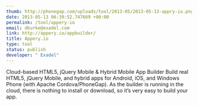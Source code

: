 ```yaml
---
thumb: http://phonegap.com/uploads/tool/2013-05/2013-05-13-appry-io.png
date: 2013-05-13 06:39:52.747669 +00:00
permalink: /tool/appery-io
email: dburke@exadel.com
link: http://appery.io/appbuilder/
title: Appery.io
type: tool
status: publish
developer: " Exadel"
---
```


Cloud-based HTML5, jQuery Mobile & Hybrid Mobile App Builder
Build real HTML5, jQuery Mobile, and hybrid apps for Android, iOS, and Windows Phone (with Apache Cordova/PhoneGap). As the builder is running in the cloud, there is nothing to install or download, so it’s very easy to build your app.
